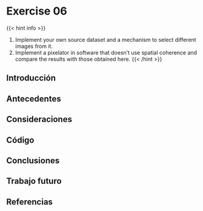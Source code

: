 # Exercise 06
{{< hint info >}}
1. Implement your own source dataset and a mechanism to select different images from it. 
2. Implement a pixelator in software that doesn’t use spatial coherence and compare the results with those obtained here.
{{< /hint >}}

## Introducción

## Antecedentes

## Consideraciones

## Código

## Conclusiones

## Trabajo futuro

## Referencias

